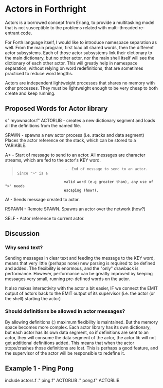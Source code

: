 # Actors in Forthright

Actors is a borrowed concept from Erlang, to provide a multitasking model
that is not susceptible to the problems related with multi-threaded re-entrant
code.

For Forth language itself, I would like to introduce namespace separation as
well. From the main program, first load all shared words, then the different
actor subsystems. Each of those actor subsystems link their dictionary to
the main dictionary, but no other actor, nor the main shell itself will
see the dictionary of each other actor. This will greatly help in namespace
separation, without relying on word redefinitions, that are sometimes
practiced to reduce word lengths.

Actors are independent lightweight processes that shares no memory with other
processes. They must be lightweight enough to be very cheap to both create
and keep running.


## Proposed Words for Actor library

s" myownactor.f" ACTORLIB   -  creates a new dictionary segment and loads all
                               the definitions from the named file.

SPAWN                       -  spawns a new actor process (i.e. stacks and data
                               segment) Places the actor reference
                               on the stack, which can be stored to a VARIABLE.

A<                          -  Start of message to send to an actor. All messages
                               are character streams, which are fed to the actor's
                               KEY word.

>                           -  End of message to send to an actor. Since ">" is a
                               valid word (e.g greater than), any use of ">" needs
                               escaping (how?).

A!                          -  Sends message created to actor.

RSPAWN                      -  Remote SPAWN. Spawns an actor over the network (how?)

SELF                        -  Actor reference to current actor.

## Discussion
### Why send text?
Sending messages in clear text and feeding the message to the KEY word, means that very little
(perhaps none) new parsing is required to be defined and added. The flexibility is enormous,
and the "only" drawback is performance. However, performance can be greatly improved by
keeping messages very small, running pre-defined words on the actor.

It also makes interactivity with the actor a bit easier, IF we connect the EMIT output of
actors back to the EMIT output of its supervisor (i.e. the actor (or the shell) starting
the actor)

### Should definitions be allowed in actor messages?
By allowing definitions (:) maximum flexibility is maintained. But the memory space becomes
more complex. Each actor library has its own dictionary, but each actor has its own data segment,
so if definitions are sent to an actor, they will consume the data segment of the actor, the
actor lib will not get additional definitions added. This means that when the actor stops/crashes
those definitions are lost. This is perhaps a good feature, and the supervisor of the
actor will be responsible to redefine it.


## Example 1 - Ping Pong

include actors.f
." ping.f" ACTORLIB
." pong.f" ACTORLIB



